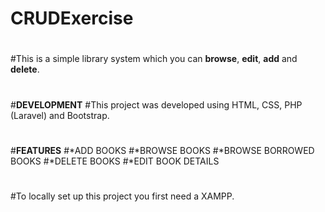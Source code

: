 # CRUDExercise

#
#This is a simple library system which you can **browse**, **edit**, **add** and **delete**. 
#
#**DEVELOPMENT**
#This project was developed using HTML, CSS, PHP (Laravel) and Bootstrap.
#
#**FEATURES**
#*ADD BOOKS
#*BROWSE BOOKS
#*BROWSE BORROWED BOOKS
#*DELETE BOOKS
#*EDIT BOOK DETAILS
#
#To locally set up this project you first need a XAMPP.
